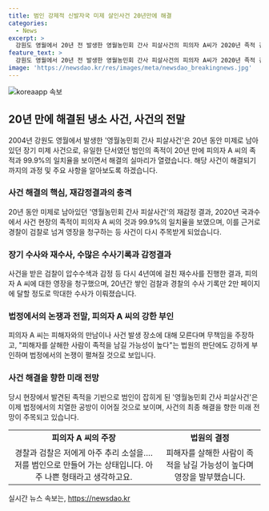 ```yaml
---
title: 범인 강제적 신발자국 미제 살인사건 20년만에 해결
categories:
  - News
excerpt: >
  강원도 영월에서 20년 전 발생한 영월농민회 간사 피살사건의 피의자 A씨가 2020년 족적 검사로 구속됐다. 현장에서 발견된 족적이 A씨의 것과 99.9% 일치, 재수사 후 영장 발부. A씨는 강력히 부인하며 오랜 수사로 고통 받고 있다고 주장. 그러나 법원은 동일한 샌들 족적과 여러 족적을 고려, 영장 발부하여 법정 심리가 예상된다. (출처: G1방송)
feature_text: >
  강원도 영월에서 20년 전 발생한 영월농민회 간사 피살사건의 피의자 A씨가 2020년 족적 검사로 구속됐다. 현장에서 발견된 족적이 A씨의 것과 99.9% 일치, 재수사 후 영장 발부. A씨는 강력히 부인하며 오랜 수사로 고통 받고 있다고 주장. 그러나 법원은 동일한 샌들 족적과 여러 족적을 고려, 영장 발부하여 법정 심리가 예상된다. (출처: G1방송)
image: 'https://newsdao.kr/res/images/meta/newsdao_breakingnews.jpg'
---
```


<p><img src="https://newsdao.kr/res/images/meta/newsdao_breakingnews.jpg" alt="koreaapp 속보" /></p>

<h2 data-ke-size="size26">20년 만에 해결된 냉소 사건, 사건의 전말</h2>

<p data-ke-size="size16">2004년 강원도 영월에서 발생한 '영월농민회 간사 피살사건'은 20년 동안 미제로 남아있던 장기 미제 사건으로, 유일한 단서였던 범인의 족적이 20년 만에 피의자 A 씨의 족적과 99.9%의 일치율을 보이면서 해결의 실마리가 열렸습니다. 해당 사건이 해결되기까지의 과정 및 주요 사항을 알아보도록 하겠습니다.</p>

<h3 data-ke-size="size24">사건 해결의 핵심, 재감정결과의 충격</h3>

<p data-ke-size="size16">20년 동안 미제로 남아있던 '영월농민회 간사 피살사건'의 재감정 결과, 2020년 국과수에서 사건 현장의 족적이 피의자 A 씨의 것과 99.9%의 일치율을 보였으며, 이를 근거로 경찰이 검찰로 넘겨 영장을 청구하는 등 사건이 다시 주목받게 되었습니다.</p>

<h3 data-ke-size="size24">장기 수사와 재수사, 수많은 수사기록과 감정결과</h3>

<p data-ke-size="size16">사건을 받은 검찰이 압수수색과 감정 등 다시 4년여에 걸친 재수사를 진행한 결과, 피의자 A 씨에 대한 영장을 청구했으며, 20년간 쌓인 검찰과 경찰의 수사 기록만 2만 페이지에 달할 정도로 막대한 수사가 이뤄졌습니다.</p>

<h3 data-ke-size="size24">법정에서의 논쟁과 전말, 피의자 A 씨의 강한 부인</h3>

<p data-ke-size="size16">피의자 A 씨는 피해자와의 만남이나 사건 발생 장소에 대해 모른다며 무책임을 주장하고, "피해자를 살해한 사람이 족적을 남길 가능성이 높다"는 법원의 판단에도 강하게 부인하며 법정에서의 논쟁이 펼쳐질 것으로 보입니다.</p>

<h3 data-ke-size="size24">사건 해결을 향한 미래 전망</h3>

<p data-ke-size="size16">당시 현장에서 발견된 족적을 기반으로 범인이 잡히게 된 '영월농민회 간사 피살사건'은 이제 법정에서의 치열한 공방이 이어질 것으로 보이며, 사건의 최종 해결을 향한 미래 전망이 주목되고 있습니다.</p>

<table>
    <tbody>
        <tr>
            <td style="text-align: center; height: 17px;"><b>피의자 A 씨의 주장</b></td>
            <td style="text-align: center; height: 17px;"><b>법원의 결정</b></td>
        </tr>
        <tr>
            <td style="text-align: center; height: 17px;">경찰과 검찰은 저에게 아주 추리 소설을…. 저를 범인으로 만들어 가는 상태입니다. 아주 나쁜 형태라고 생각하고요.</td>
            <td style="text-align: center; height: 17px;">피해자를 살해한 사람이 족적을 남길 가능성이 높다며 영장을 발부했습니다.</td>
        </tr>
    </tbody>
</table>
실시간 뉴스 속보는, <a href="https://newsdao.kr" rel="dofollow">https://newsdao.kr</a>


